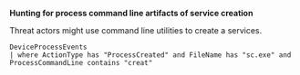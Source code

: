 **Hunting for process command line artifacts of service creation**

Threat actors might use command line utilities to create a services.

```
DeviceProcessEvents
| where ActionType has "ProcessCreated" and FileName has "sc.exe" and ProcessCommandLine contains "creat"
```
